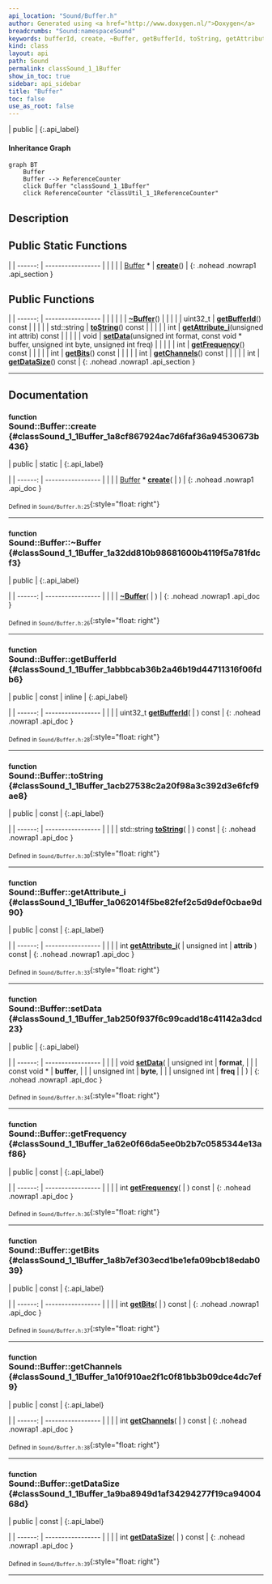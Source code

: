 ```yaml
---
api_location: "Sound/Buffer.h"
author: Generated using <a href="http://www.doxygen.nl/">Doxygen</a>
breadcrumbs: "Sound:namespaceSound"
keywords: bufferId, create, ~Buffer, getBufferId, toString, getAttribute_i, setData, getFrequency, getBits, getChannels, getDataSize, Buffer
kind: class
layout: api
path: Sound
permalink: classSound_1_1Buffer
show_in_toc: true
sidebar: api_sidebar
title: "Buffer"
toc: false
use_as_root: false
---
```


| public |
{:.api_label}

#### Inheritance Graph

```mermaid
graph BT
	Buffer
	Buffer --> ReferenceCounter
	click Buffer "classSound_1_1Buffer"
	click ReferenceCounter "classUtil_1_1ReferenceCounter"
```

## Description





## Public Static Functions

|
| ------: | ----------------- |
|  | |
| [Buffer](classSound_1_1Buffer) * | **[create](#classSound_1_1Buffer_1a8cf867924ac7d6faf36a94530673b436)**() |
{: .nohead .nowrap1 .api_section }


## Public Functions

|
| ------: | ----------------- |
|  | |
|  | **[~Buffer](#classSound_1_1Buffer_1a32dd810b98681600b4119f5a781fdcf3)**() |
|  | |
| uint32_t | **[getBufferId](#classSound_1_1Buffer_1abbbcab36b2a46b19d44711316f06fdb6)**() const |
|  | |
| std::string | **[toString](#classSound_1_1Buffer_1acb27538c2a20f98a3c392d3e6fcf9ae8)**() const |
|  | |
| int | **[getAttribute_i](#classSound_1_1Buffer_1a062014f5be82fef2c5d9def0cbae9d90)**(unsigned int attrib) const |
|  | |
| void | **[setData](#classSound_1_1Buffer_1ab250f937f6c99cadd18c41142a3dcd23)**(unsigned int format, const void * buffer, unsigned int byte, unsigned int freq) |
|  | |
| int | **[getFrequency](#classSound_1_1Buffer_1a62e0f66da5ee0b2b7c0585344e13af86)**() const |
|  | |
| int | **[getBits](#classSound_1_1Buffer_1a8b7ef303ecd1be1efa09bcb18edab039)**() const |
|  | |
| int | **[getChannels](#classSound_1_1Buffer_1a10f910ae2f1c0f81bb3b09dce4dc7ef9)**() const |
|  | |
| int | **[getDataSize](#classSound_1_1Buffer_1a9ba8949d1af34294277f19ca9400468d)**() const |
{: .nohead .nowrap1 .api_section }


-------------------------------------------------------------------

## Documentation

### <small>function</small><br/> Sound::Buffer::create {#classSound_1_1Buffer_1a8cf867924ac7d6faf36a94530673b436}

| public | static |
{:.api_label}

|
| ------: | ----------------- |
|  |
| [Buffer](classSound_1_1Buffer) * **[create](#classSound_1_1Buffer_1a8cf867924ac7d6faf36a94530673b436)**( |  ) |
{: .nohead .nowrap1 .api_doc }





<sub>Defined in `Sound/Buffer.h:25`</sub>{:style="float: right"}

-------------------------------------------------------------------

### <small>function</small><br/> Sound::Buffer::~Buffer {#classSound_1_1Buffer_1a32dd810b98681600b4119f5a781fdcf3}

| public |
{:.api_label}

|
| ------: | ----------------- |
|  |
|  **[~Buffer](#classSound_1_1Buffer_1a32dd810b98681600b4119f5a781fdcf3)**( |  ) |
{: .nohead .nowrap1 .api_doc }





<sub>Defined in `Sound/Buffer.h:26`</sub>{:style="float: right"}

-------------------------------------------------------------------

### <small>function</small><br/> Sound::Buffer::getBufferId {#classSound_1_1Buffer_1abbbcab36b2a46b19d44711316f06fdb6}

| public | const | inline |
{:.api_label}

|
| ------: | ----------------- |
|  |
| uint32_t **[getBufferId](#classSound_1_1Buffer_1abbbcab36b2a46b19d44711316f06fdb6)**( |  ) const |
{: .nohead .nowrap1 .api_doc }





<sub>Defined in `Sound/Buffer.h:28`</sub>{:style="float: right"}

-------------------------------------------------------------------

### <small>function</small><br/> Sound::Buffer::toString {#classSound_1_1Buffer_1acb27538c2a20f98a3c392d3e6fcf9ae8}

| public | const |
{:.api_label}

|
| ------: | ----------------- |
|  |
| std::string **[toString](#classSound_1_1Buffer_1acb27538c2a20f98a3c392d3e6fcf9ae8)**( |  ) const |
{: .nohead .nowrap1 .api_doc }





<sub>Defined in `Sound/Buffer.h:30`</sub>{:style="float: right"}

-------------------------------------------------------------------

### <small>function</small><br/> Sound::Buffer::getAttribute_i {#classSound_1_1Buffer_1a062014f5be82fef2c5d9def0cbae9d90}

| public | const |
{:.api_label}

|
| ------: | ----------------- |
|  |
| int **[getAttribute_i](#classSound_1_1Buffer_1a062014f5be82fef2c5d9def0cbae9d90)**( | unsigned int | **attrib** ) const |
{: .nohead .nowrap1 .api_doc }





<sub>Defined in `Sound/Buffer.h:33`</sub>{:style="float: right"}

-------------------------------------------------------------------

### <small>function</small><br/> Sound::Buffer::setData {#classSound_1_1Buffer_1ab250f937f6c99cadd18c41142a3dcd23}

| public |
{:.api_label}

|
| ------: | ----------------- |
|  |
| void **[setData](#classSound_1_1Buffer_1ab250f937f6c99cadd18c41142a3dcd23)**( | unsigned int | **format**, |
| | const void * | **buffer**, |
| | unsigned int | **byte**, |
| | unsigned int | **freq** |
|   ) |
{: .nohead .nowrap1 .api_doc }





<sub>Defined in `Sound/Buffer.h:34`</sub>{:style="float: right"}

-------------------------------------------------------------------

### <small>function</small><br/> Sound::Buffer::getFrequency {#classSound_1_1Buffer_1a62e0f66da5ee0b2b7c0585344e13af86}

| public | const |
{:.api_label}

|
| ------: | ----------------- |
|  |
| int **[getFrequency](#classSound_1_1Buffer_1a62e0f66da5ee0b2b7c0585344e13af86)**( |  ) const |
{: .nohead .nowrap1 .api_doc }





<sub>Defined in `Sound/Buffer.h:36`</sub>{:style="float: right"}

-------------------------------------------------------------------

### <small>function</small><br/> Sound::Buffer::getBits {#classSound_1_1Buffer_1a8b7ef303ecd1be1efa09bcb18edab039}

| public | const |
{:.api_label}

|
| ------: | ----------------- |
|  |
| int **[getBits](#classSound_1_1Buffer_1a8b7ef303ecd1be1efa09bcb18edab039)**( |  ) const |
{: .nohead .nowrap1 .api_doc }





<sub>Defined in `Sound/Buffer.h:37`</sub>{:style="float: right"}

-------------------------------------------------------------------

### <small>function</small><br/> Sound::Buffer::getChannels {#classSound_1_1Buffer_1a10f910ae2f1c0f81bb3b09dce4dc7ef9}

| public | const |
{:.api_label}

|
| ------: | ----------------- |
|  |
| int **[getChannels](#classSound_1_1Buffer_1a10f910ae2f1c0f81bb3b09dce4dc7ef9)**( |  ) const |
{: .nohead .nowrap1 .api_doc }





<sub>Defined in `Sound/Buffer.h:38`</sub>{:style="float: right"}

-------------------------------------------------------------------

### <small>function</small><br/> Sound::Buffer::getDataSize {#classSound_1_1Buffer_1a9ba8949d1af34294277f19ca9400468d}

| public | const |
{:.api_label}

|
| ------: | ----------------- |
|  |
| int **[getDataSize](#classSound_1_1Buffer_1a9ba8949d1af34294277f19ca9400468d)**( |  ) const |
{: .nohead .nowrap1 .api_doc }





<sub>Defined in `Sound/Buffer.h:39`</sub>{:style="float: right"}

-------------------------------------------------------------------

